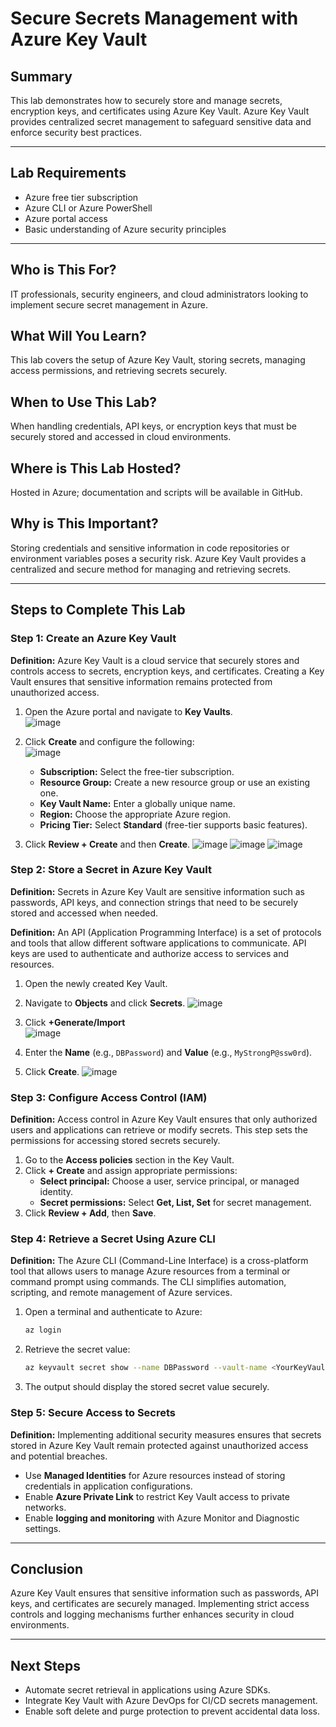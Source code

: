 # Secure Secrets Management with Azure Key Vault

## Summary
This lab demonstrates how to securely store and manage secrets, encryption keys, and certificates using Azure Key Vault. Azure Key Vault provides centralized secret management to safeguard sensitive data and enforce security best practices.

---

## Lab Requirements
- Azure free tier subscription  
- Azure CLI or Azure PowerShell  
- Azure portal access  
- Basic understanding of Azure security principles  

---

## Who is This For?
IT professionals, security engineers, and cloud administrators looking to implement secure secret management in Azure.  

## What Will You Learn?
This lab covers the setup of Azure Key Vault, storing secrets, managing access permissions, and retrieving secrets securely.  

## When to Use This Lab?
When handling credentials, API keys, or encryption keys that must be securely stored and accessed in cloud environments.  

## Where is This Lab Hosted?
Hosted in Azure; documentation and scripts will be available in GitHub.  

## Why is This Important?
Storing credentials and sensitive information in code repositories or environment variables poses a security risk. Azure Key Vault provides a centralized and secure method for managing and retrieving secrets.

---

## Steps to Complete This Lab

### Step 1: Create an Azure Key Vault
**Definition:** Azure Key Vault is a cloud service that securely stores and controls access to secrets, encryption keys, and certificates. Creating a Key Vault ensures that sensitive information remains protected from unauthorized access.

1. Open the Azure portal and navigate to **Key Vaults**.  
![image](https://github.com/user-attachments/assets/86117e64-f788-4616-9cbf-78dfb330c012)

2. Click **Create** and configure the following:  
![image](https://github.com/user-attachments/assets/bed9eb28-fab2-4cc7-9857-d109a982afe0)

    - **Subscription:** Select the free-tier subscription.  
   - **Resource Group:** Create a new resource group or use an existing one.  
   - **Key Vault Name:** Enter a globally unique name.  
   - **Region:** Choose the appropriate Azure region.  
   - **Pricing Tier:** Select **Standard** (free-tier supports basic features).  
4. Click **Review + Create** and then **Create**.
![image](https://github.com/user-attachments/assets/4ab1ea07-751c-4ba1-a0fa-914bcc7facaa)
![image](https://github.com/user-attachments/assets/2273155a-249f-48ee-9719-11242364eaf1)
![image](https://github.com/user-attachments/assets/0c44ddcb-50c7-4c9d-916b-fec43f5ec488)

### Step 2: Store a Secret in Azure Key Vault
**Definition:** Secrets in Azure Key Vault are sensitive information such as passwords, API keys, and connection strings that need to be securely stored and accessed when needed.

**Definition:** An API (Application Programming Interface) is a set of protocols and tools that allow different software applications to communicate. API keys are used to authenticate and authorize access to services and resources.

1. Open the newly created Key Vault.  
2. Navigate to **Objects** and click **Secrets**.
![image](https://github.com/user-attachments/assets/6b178d0f-3115-4055-a5d1-ee231d4a7ec8)
3. Click **+Generate/Import**  
![image](https://github.com/user-attachments/assets/0161b2a8-b79e-4ce8-96ae-3513e4dcf8e5)


4. Enter the **Name** (e.g., `DBPassword`) and **Value** (e.g., `MyStrongP@ssw0rd`).  
5. Click **Create**.
![image](https://github.com/user-attachments/assets/5068ed86-f18c-4aeb-a337-0287ae2ec968)

### Step 3: Configure Access Control (IAM)
**Definition:** Access control in Azure Key Vault ensures that only authorized users and applications can retrieve or modify secrets. This step sets the permissions for accessing stored secrets securely.

1. Go to the **Access policies** section in the Key Vault.  
2. Click **+ Create** and assign appropriate permissions:  
   - **Select principal:** Choose a user, service principal, or managed identity.  
   - **Secret permissions:** Select **Get, List, Set** for secret management.  
3. Click **Review + Add**, then **Save**.

### Step 4: Retrieve a Secret Using Azure CLI
**Definition:** The Azure CLI (Command-Line Interface) is a cross-platform tool that allows users to manage Azure resources from a terminal or command prompt using commands. The CLI simplifies automation, scripting, and remote management of Azure services.

1. Open a terminal and authenticate to Azure:  
   ```sh
   az login
   ```  
2. Retrieve the secret value:  
   ```sh
   az keyvault secret show --name DBPassword --vault-name <YourKeyVaultName> --query value -o tsv
   ```  
3. The output should display the stored secret value securely.

### Step 5: Secure Access to Secrets
**Definition:** Implementing additional security measures ensures that secrets stored in Azure Key Vault remain protected against unauthorized access and potential breaches.

- Use **Managed Identities** for Azure resources instead of storing credentials in application configurations.  
- Enable **Azure Private Link** to restrict Key Vault access to private networks.  
- Enable **logging and monitoring** with Azure Monitor and Diagnostic settings.

---

## Conclusion
Azure Key Vault ensures that sensitive information such as passwords, API keys, and certificates are securely managed. Implementing strict access controls and logging mechanisms further enhances security in cloud environments.

---

## Next Steps
- Automate secret retrieval in applications using Azure SDKs.  
- Integrate Key Vault with Azure DevOps for CI/CD secrets management.  
- Enable soft delete and purge protection to prevent accidental data loss.

